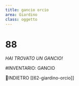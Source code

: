 ```yaml
---
title: gancio orcio
area: Giardino
class: oggetto
---
```

# 88
_HAI TROVATO UN GANCIO!_

#INVENTARIO: GANCIO

👣INDIETRO [[62-giardino-orcio]]